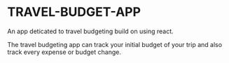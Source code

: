 # TRAVEL-BUDGET-APP

An app deticated to travel budgeting build on using react.

The travel budgeting app can track your initial budget of your trip and also track every expense or budget change.
